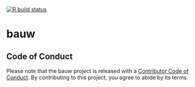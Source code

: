 
<!-- README.md is generated from README.Rmd. Please edit that file -->

 <!-- badges: start -->
  [![R build status](https://github.com/poissonconsulting/bauw/workflows/R-CMD-check/badge.svg)](https://github.com/poissonconsulting/bauw/actions)
  <!-- badges: end -->


bauw
====

## Code of Conduct

Please note that the bauw project is released with a [Contributor Code of Conduct](https://contributor-covenant.org/version/2/0/CODE_OF_CONDUCT.html). By contributing to this project, you agree to abide by its terms.

